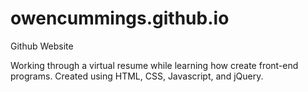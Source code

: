 # owencummings.github.io
Github Website

Working through a virtual resume while learning how create front-end programs.
Created using HTML, CSS, Javascript, and jQuery.
